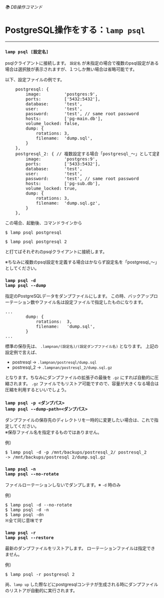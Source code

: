 ###### 📚 DB操作コマンド

# PostgreSQL操作をする：`lamp psql`
----------------------------------------------------------------------

### `lamp psql [設定名]`

psqlクライアントに接続します。
`設定名` が未指定の場合で複数のpsql設定がある場合は選択肢が表示されますが、１つしか無い場合は省略可能です。

以下、設定ファイルの例です。

<pre class="cmd">
    postgresql: {
        image:         'postgres:9',
        ports:         ['5432:5432'],
        database:      'test',
        user:          'test',
        password:      'test', // same root password
        hosts:         ['pg-main.db'],
        volume_locked: false,
        dump: {
            rotations: 3,
            filename:  'dump.sql',
        }
    },
    postgresql_2: { <span class="comment">// 複数設定する場合「postgresql_～」として定義</span>
        image:         'postgres:9',
        ports:         ['5433:5432'],
        database:      'test',
        user:          'test',
        password:      'test', // same root password
        hosts:         ['pg-sub.db'],
        volume_locked: true,
        dump: {
            rotations: 3,
            filename:  'dump.sql.gz',
        }
    },
</pre>

この場合、起動後、コマンドラインから

<pre class="cmd">
$ lamp psql postgresql
</pre>
<pre class="cmd">
$ lamp psql postgresql_2
</pre>

と打てばそれぞれのpsqlクライアントに接続します。

※ちなみに複数のpsql設定を定義する場合はかならず設定名を「postgresql_～」としてください。


### `lamp psql -d`<br>`lamp psql --dump`

指定のPostgreSQLデータをダンプファイルにします。
この時、バックアップローテーション数やファイル名は設定ファイルで指定したものになります。
<pre class="cmd">
...
        dump: {
            rotations:  3,
            filename:   'dump.sql',
        }
...
</pre>

標準の保存先は、 `.lampnan/(設定名)/(設定ダンプファイル名)` となります。
上記の設定例で言えば、

- postresql -> `.lampnan/postresql/dump.sql`
- postresql_2 -> `.lampnan/postresql_2/dump.sql.gz`

となります。ちなみにダンプファイルの拡張子の最後を `.gz` にすれば自動的に圧縮されます。
`.gz` ファイルでもリストア可能ですので、容量が大きくなる場合は圧縮を利用するといいでしょう。

### `lamp psql -p <ダンプパス>`<br>`lamp psql --dump-path=<ダンプパス>`

ダンプファイルの保存先のディレクトリを一時的に変更したい場合は、これで指定してください。  
※保存ファイル名を指定するものではありません。

例）
<pre class="cmd">
$ lamp psql -d -p /mnt/backups/postresql_2/ postresql_2
-> /mnt/backups/postresql_2/dump.sql.gz
</pre>


### `lamp psql -n`<br>`lamp psql --no-rotate`

ファイルローテーションしないでダンプします。※ `-d` 時のみ

例）
<pre class="cmd">
$ lamp psql -d --no-rotate
$ lamp psql -d -n
$ lamp psql -dn
※全て同じ意味です
</pre>


### `lamp psql -r`<br>`lamp psql --restore`
最新のダンプファイルをリストアします。
ローテーションファイルは指定できません。

例）
<pre class="cmd">
$ lamp psql -r postgresql_2
</pre>

尚、`lamp up` した際などにpostgresqlコンテナが生成される時にダンプファイルのリストアが自動的に実行されます。
